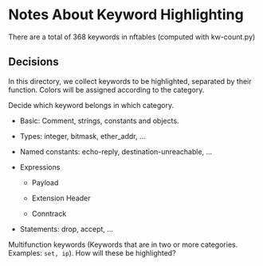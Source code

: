 # Notes About Keyword Highlighting

There are a total of 368 keywords in nftables (computed with kw-count.py)

## Decisions

In this directory, we collect keywords to be highlighted, separated by their
function. Colors will be assigned according to the category.

Decide which keyword belongs in which category.

* Basic: Comment, strings, constants and objects.

* Types: integer, bitmask, ether\_addr, ...

* Named constants: echo-reply, destination-unreachable, ...

* Expressions

  - Payload

  - Extension Header

  - Conntrack

* Statements: drop, accept, ...

Multifunction keywords (Keywords that are in two or more categories. 
Examples: `set, ip`). How will these be highlighted?

